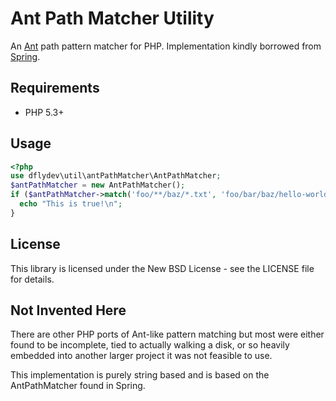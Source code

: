 Ant Path Matcher Utility
========================

An [Ant](http://ant.apache.org/) path pattern matcher for PHP. Implementation kindly borrowed from [Spring](http://www.springsource.org).

Requirements
------------

 * PHP 5.3+

Usage
-----

```php
<?php
use dflydev\util\antPathMatcher\AntPathMatcher;
$antPathMatcher = new AntPathMatcher();
if ($antPathMatcher->match('foo/**/baz/*.txt', 'foo/bar/baz/hello-world.txt')) {
  echo "This is true!\n";
}
```

License
-------

This library is licensed under the New BSD License - see the LICENSE file for details.

Not Invented Here
-----------------

There are other PHP ports of Ant-like pattern matching but most were
either found to be incomplete, tied to actually walking a disk, or so
heavily embedded into another larger project it was not feasible to
use.

This implementation is purely string based and is based on the
AntPathMatcher found in Spring.
